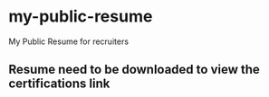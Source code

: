 # my-public-resume
My Public Resume for recruiters
## Resume need to be downloaded to view the certifications link
